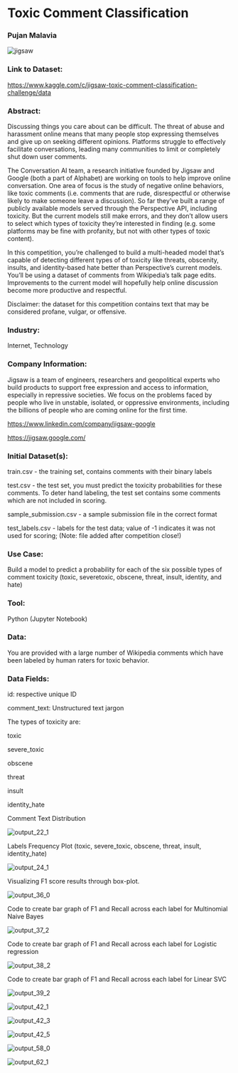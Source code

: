 # Toxic Comment Classification
### Pujan Malavia
![jigsaw](https://user-images.githubusercontent.com/19572673/85205534-e22dd500-b2e9-11ea-866f-a23a9174ed8a.jpg)

### Link to Dataset: 

https://www.kaggle.com/c/jigsaw-toxic-comment-classification-challenge/data

### Abstract:

Discussing things you care about can be difficult. The threat of abuse and harassment online means that many people stop expressing themselves and give up on seeking different opinions. Platforms struggle to effectively facilitate conversations, leading many communities to limit or completely shut down user comments.

The Conversation AI team, a research initiative founded by Jigsaw and Google (both a part of Alphabet) are working on tools to help improve online conversation. One area of focus is the study of negative online behaviors, like toxic comments (i.e. comments that are rude, disrespectful or otherwise likely to make someone leave a discussion). So far they’ve built a range of publicly available models served through the Perspective API, including toxicity. But the current models still make errors, and they don’t allow users to select which types of toxicity they’re interested in finding (e.g. some platforms may be fine with profanity, but not with other types of toxic content).

In this competition, you’re challenged to build a multi-headed model that’s capable of detecting different types of of toxicity like threats, obscenity, insults, and identity-based hate better than Perspective’s current models. You’ll be using a dataset of comments from Wikipedia’s talk page edits. Improvements to the current model will hopefully help online discussion become more productive and respectful.

Disclaimer: the dataset for this competition contains text that may be considered profane, vulgar, or offensive.

### Industry:

Internet, Technology

### Company Information:
Jigsaw is a team of engineers, researchers and geopolitical experts who build products to support free expression and access to information, especially in repressive societies. We focus on the problems faced by people who live in unstable, isolated, or oppressive environments, including the billions of people who are coming online for the first time.

https://www.linkedin.com/company/jigsaw-google

https://jigsaw.google.com/

### Initial Dataset(s):
train.csv - the training set, contains comments with their binary labels

test.csv - the test set, you must predict the toxicity probabilities for these comments. To deter hand labeling, the test set contains some comments which are not included in scoring.

sample_submission.csv - a sample submission file in the correct format

test_labels.csv - labels for the test data; value of -1 indicates it was not used for scoring; (Note: file added after competition close!)

### Use Case:
Build a model to predict a probability for each of the six possible types of comment toxicity (toxic, severetoxic, obscene, threat, insult, identity, and hate)

### Tool:
Python (Jupyter Notebook)

### Data:
You are provided with a large number of Wikipedia comments which have been labeled by human raters for toxic behavior.

### Data Fields:
id: respective unique ID

comment_text: Unstructured text jargon

The types of toxicity are:

toxic

severe_toxic

obscene

threat

insult

identity_hate

Comment Text Distribution

![output_22_1](https://user-images.githubusercontent.com/19572673/85776545-d2016580-b6ee-11ea-84e1-1e913763cc11.png)

Labels Frequency Plot (toxic, severe_toxic, obscene, threat, insult, identity_hate)

![output_24_1](https://user-images.githubusercontent.com/19572673/85776549-d2016580-b6ee-11ea-8545-48da1594c232.png)

Visualizing F1 score results through box-plot.

![output_36_0](https://user-images.githubusercontent.com/19572673/85776551-d299fc00-b6ee-11ea-88cd-8c11d9358b03.png)

Code to create bar graph of F1 and Recall across each label for Multinomial Naive Bayes

![output_37_2](https://user-images.githubusercontent.com/19572673/85776554-d299fc00-b6ee-11ea-8947-181f8d94163d.png)

Code to create bar graph of F1 and Recall across each label for Logistic regression

![output_38_2](https://user-images.githubusercontent.com/19572673/85776555-d299fc00-b6ee-11ea-882d-ddaddcdc78d1.png)

Code to create bar graph of F1 and Recall across each label for Linear SVC

![output_39_2](https://user-images.githubusercontent.com/19572673/85776557-d3329280-b6ee-11ea-90de-cfd67d4f0514.png)


![output_42_1](https://user-images.githubusercontent.com/19572673/85776559-d3329280-b6ee-11ea-8b69-0bd7330a8bc7.png)


![output_42_3](https://user-images.githubusercontent.com/19572673/85776561-d3329280-b6ee-11ea-8821-fdce94e24abc.png)


![output_42_5](https://user-images.githubusercontent.com/19572673/85776564-d3329280-b6ee-11ea-914a-6bedd5ef973e.png)


![output_58_0](https://user-images.githubusercontent.com/19572673/85776566-d3329280-b6ee-11ea-99be-446a09ea3ae3.png)


![output_62_1](https://user-images.githubusercontent.com/19572673/85776569-d3cb2900-b6ee-11ea-8815-5b5600aef151.png)
